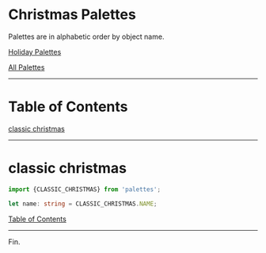 <!--suppress JSUnresolvedLibraryURL -->

# Christmas Palettes

Palettes are in alphabetic order by object name.

[Holiday Palettes](../holiday-palettes.md)

[All Palettes](../../all-palettes.md)

----

# Table of Contents

[classic christmas](#classic-christmas)

----

# classic christmas

<!-- Coolors Palette Widget -->
<script src="https://coolors.co/palette-widget/widget.js"></script>
<script data-id="048851888975141655">new CoolorsPaletteWidget("048851888975141655", ["bc010a","d01625","007058","23856d","fbf9f9"],"classic christmas"); </script>

````typescript
import {CLASSIC_CHRISTMAS} from 'palettes';

let name: string = CLASSIC_CHRISTMAS.NAME;
````

[Table of Contents](#table-of-contents)

----

Fin.
